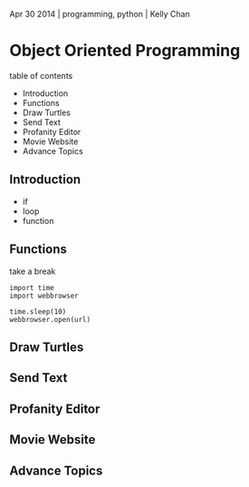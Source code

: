 Apr 30 2014 | programming, python | Kelly Chan
# Object Oriented Programming

table of contents
- Introduction
- Functions
- Draw Turtles
- Send Text
- Profanity Editor
- Movie Website
- Advance Topics

## Introduction

- if
- loop
- function


## Functions

take a break
```
import time
import webbrowser

time.sleep(10)
webbrowser.open(url)
```

## Draw Turtles
## Send Text
## Profanity Editor
## Movie Website
## Advance Topics
